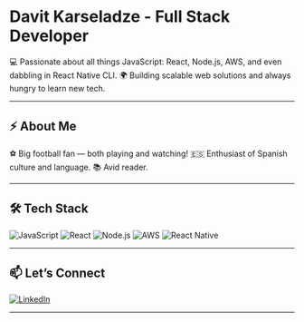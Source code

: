 # Davit Karseladze -  Full Stack Developer 

💻 Passionate about all things JavaScript: React, Node.js, AWS, and even dabbling in React Native CLI.
🌍 Building scalable web solutions and always hungry to learn new tech.

---

## ⚡ About Me

⚽ Big football fan — both playing and watching!
🇪🇸 Enthusiast of Spanish culture and language.
📚 Avid reader.

---

## 🛠️ Tech Stack

![JavaScript](https://img.shields.io/badge/-JavaScript-333?style=flat&logo=javascript)
![React](https://img.shields.io/badge/-React-333?style=flat&logo=react)
![Node.js](https://img.shields.io/badge/-Node.js-333?style=flat&logo=node.js)
![AWS](https://img.shields.io/badge/-AWS-333?style=flat&logo=amazon-aws)
![React Native](https://img.shields.io/badge/-React%20Native-333?style=flat&logo=react)

---

## 📫 Let’s Connect

[![LinkedIn](https://img.shields.io/badge/-David%20Karseladze-blue?style=flat&logo=linkedin)](https://www.linkedin.com/in/david-karseladze/)

---

<!--
**DatQarseladze/DatQarseladze** is a ✨ special ✨ repository because its `README.md` (this file) appears on your GitHub profile.
-->
